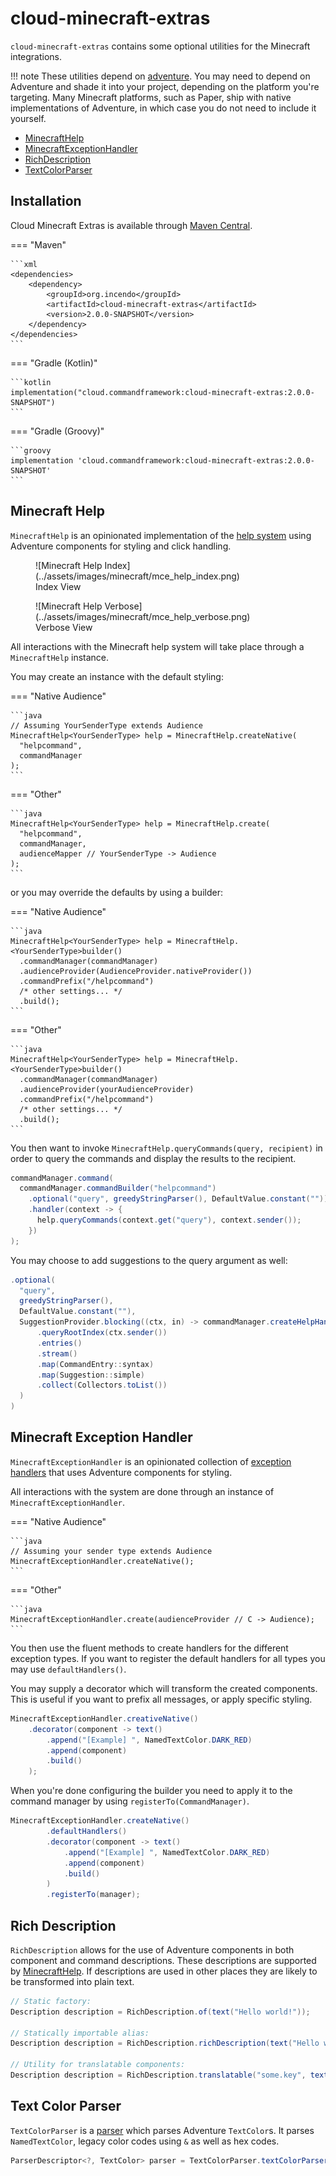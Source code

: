 # cloud-minecraft-extras

`cloud-minecraft-extras` contains some optional utilities for the Minecraft integrations.

<!-- prettier-ignore -->
!!! note
    These utilities depend on [adventure](https://docs.advntr.dev/). You may need to depend on Adventure and shade it
    into your project, depending on the platform you're targeting. Many Minecraft platforms, such as Paper, ship with
    native implementations of Adventure, in which case you do not need to include it yourself.

<div class="grid cards" markdown>

- [MinecraftHelp](#minecraft-help)
- [MinecraftExceptionHandler](#minecraft-exception-handler)
- [RichDescription](#rich-description)
- [TextColorParser](#text-color-parser)

</div>

## Installation

Cloud Minecraft Extras is available through [Maven Central](https://search.maven.org/search?q=cloud.commandframework).

<!-- prettier-ignore -->
=== "Maven"

    ```xml
    <dependencies>
        <dependency>
            <groupId>org.incendo</groupId>
            <artifactId>cloud-minecraft-extras</artifactId>
            <version>2.0.0-SNAPSHOT</version>
        </dependency>
    </dependencies>
    ```

=== "Gradle (Kotlin)"

    ```kotlin
    implementation("cloud.commandframework:cloud-minecraft-extras:2.0.0-SNAPSHOT")
    ```

=== "Gradle (Groovy)"

    ```groovy
    implementation 'cloud.commandframework:cloud-minecraft-extras:2.0.0-SNAPSHOT'
    ```

## Minecraft Help

`MinecraftHelp` is an opinionated implementation of the [help system](../core/index.md#help-generation) using
Adventure components for styling and click handling.

<!--![Minecraft Help 1](../assets/images/minecraft/mce_help_1_dark.png#only-dark)
![Minecraft Help 1](../assets/images/minecraft/mce_help_1_light.png#only-light)
![Minecraft Help 2](../assets/images/minecraft/mce_help_2_dark.png#only-dark)
![Minecraft Help 2](../assets/images/minecraft/mce_help_2_light.png#only-light)-->

<figure markdown>
  ![Minecraft Help Index](../assets/images/minecraft/mce_help_index.png)
  <figcaption>Index View</figcaption>
</figure>

<figure markdown>
  ![Minecraft Help Verbose](../assets/images/minecraft/mce_help_verbose.png)
  <figcaption>Verbose View</figcaption>
</figure>

All interactions with the Minecraft help system will take place through a `MinecraftHelp` instance.

You may create an instance with the default styling:

<!-- prettier-ignore -->
=== "Native Audience"

    ```java
    // Assuming YourSenderType extends Audience
    MinecraftHelp<YourSenderType> help = MinecraftHelp.createNative(
      "helpcommand",
      commandManager
    );
    ```

=== "Other"

    ```java
    MinecraftHelp<YourSenderType> help = MinecraftHelp.create(
      "helpcommand",
      commandManager,
      audienceMapper // YourSenderType -> Audience
    );
    ```

or you may override the defaults by using a builder:

<!-- prettier-ignore -->
=== "Native Audience"

    ```java
    MinecraftHelp<YourSenderType> help = MinecraftHelp.<YourSenderType>builder()
      .commandManager(commandManager)
      .audienceProvider(AudienceProvider.nativeProvider())
      .commandPrefix("/helpcommand")
      /* other settings... */
      .build();
    ```

=== "Other"

    ```java
    MinecraftHelp<YourSenderType> help = MinecraftHelp.<YourSenderType>builder()
      .commandManager(commandManager)
      .audienceProvider(yourAudienceProvider)
      .commandPrefix("/helpcommand")
      /* other settings... */
      .build();
    ```

You then want to invoke `MinecraftHelp.queryCommands(query, recipient)` in order to query the commands
and display the results to the recipient.

```java title="Example Help Command"
commandManager.command(
  commandManager.commandBuilder("helpcommand")
    .optional("query", greedyStringParser(), DefaultValue.constant(""))
    .handler(context -> {
      help.queryCommands(context.get("query"), context.sender());
    })
);
```

You may choose to add suggestions to the query argument as well:

```java title="Query Suggestions"
.optional(
  "query",
  greedyStringParser(),
  DefaultValue.constant(""),
  SuggestionProvider.blocking((ctx, in) -> commandManager.createHelpHandler()
      .queryRootIndex(ctx.sender())
      .entries()
      .stream()
      .map(CommandEntry::syntax)
      .map(Suggestion::simple)
      .collect(Collectors.toList())
  )
)
```

## Minecraft Exception Handler

`MinecraftExceptionHandler` is an opinionated collection of [exception handlers](../core/index.md#exception-handling)
that uses Adventure components for styling.

All interactions with the system are done through an instance of `MinecraftExceptionHandler`.

<!-- prettier-ignore -->
=== "Native Audience"

    ```java
    // Assuming your sender type extends Audience
    MinecraftExceptionHandler.createNative();
    ```

=== "Other"

    ```java
    MinecraftExceptionHandler.create(audienceProvider // C -> Audience);
    ```

You then use the fluent methods to create handlers for the different exception types.
If you want to register the default handlers for all types you may use `defaultHandlers()`.

You may supply a decorator which will transform the created components. This is useful if you
want to prefix all messages, or apply specific styling.

```java title="Example decorator"
MinecraftExceptionHandler.creativeNative()
    .decorator(component -> text()
        .append("[Example] ", NamedTextColor.DARK_RED)
        .append(component)
        .build()
    );
```

When you're done configuring the builder you need to apply it to the command manager by using
`registerTo(CommandManager)`.

```java title="Complete example"
MinecraftExceptionHandler.createNative()
        .defaultHandlers()
        .decorator(component -> text()
            .append("[Example] ", NamedTextColor.DARK_RED)
            .append(component)
            .build()
        )
        .registerTo(manager);
```

## Rich Description

`RichDescription` allows for the use of Adventure components in both component and command descriptions.
These descriptions are supported by [MinecraftHelp](#minecraft-help). If descriptions are used in other places
they are likely to be transformed into plain text.

```java
// Static factory:
Description description = RichDescription.of(text("Hello world!"));

// Statically importable alias:
Description description = RichDescription.richDescription(text("Hello world!"));

// Utility for translatable components:
Description description = RichDescription.translatable("some.key", text("an arg"));
```

## Text Color Parser

`TextColorParser` is a [parser](../core/index.md#parsers) which parses Adventure `TextColor`s.
It parses `NamedTextColor`, legacy color codes using `&` as well as hex codes.

```java
ParserDescriptor<?, TextColor> parser = TextColorParser.textColorParser();
```
